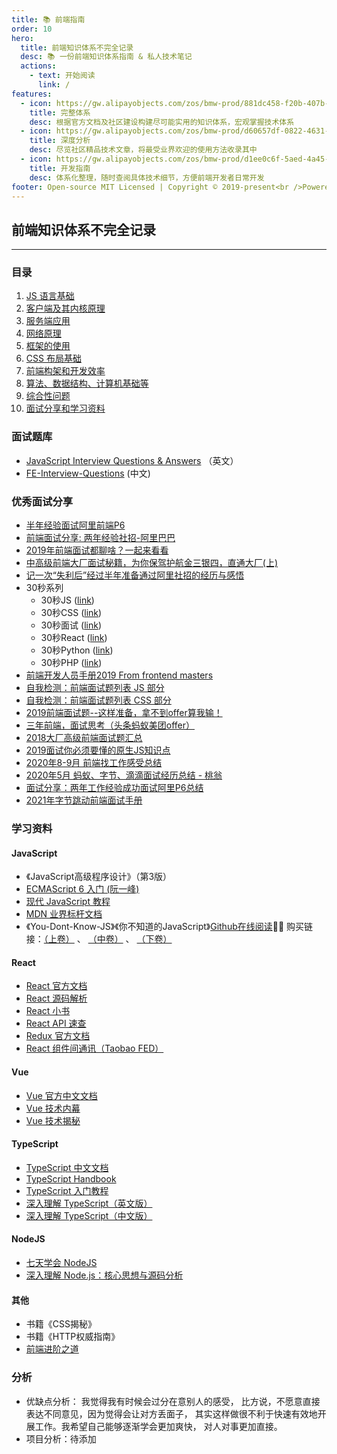 ```yaml
---
title: 📚 前端指南
order: 10
hero:
  title: 前端知识体系不完全记录
  desc: 📚 一份前端知识体系指南 & 私人技术笔记
  actions:
    - text: 开始阅读
      link: /
features:
  - icon: https://gw.alipayobjects.com/zos/bmw-prod/881dc458-f20b-407b-947a-95104b5ec82b/k79dm8ih_w144_h144.png
    title: 完整体系
    desc: 根据官方文档及社区建设构建尽可能实用的知识体系，宏观掌握技术体系
  - icon: https://gw.alipayobjects.com/zos/bmw-prod/d60657df-0822-4631-9d7c-e7a869c2f21c/k79dmz3q_w126_h126.png
    title: 深度分析
    desc: 尽览社区精品技术文章，将最受业界欢迎的使用方法收录其中
  - icon: https://gw.alipayobjects.com/zos/bmw-prod/d1ee0c6f-5aed-4a45-a507-339a4bfe076c/k7bjsocq_w144_h144.png
    title: 开发指南
    desc: 体系化整理，随时查阅具体技术细节，方便前端开发者日常开发
footer: Open-source MIT Licensed | Copyright © 2019-present<br />Powered by tsejx && zhuziyi
---
```


## 前端知识体系不完全记录

---

### 目录

1. [JS 语言基础](#1js语言基础)
2. [客户端及其内核原理](#2客户端及其内核原理)
3. [服务端应用](#3服务端应用)
4. [网络原理](#4网络原理)
5. [框架的使用](#5框架的使用)
6. [CSS 布局基础](#6CSS布局基础)
7. [前端构架和开发效率](#7前端构架和开发效率)
8. [算法、数据结构、计算机基础等](#8算法数据结构计算机基础等)
9. [综合性问题](#9综合性问题)
10. [面试分享和学习资料](#10面试分享和学习资料)

### 面试题库

- [JavaScript Interview Questions & Answers](https://github.com/sudheerj/javascript-interview-questions) （英文）
- [FE-Interview-Questions](https://github.com/poetries/FE-Interview-Questions/issues/2) (中文)

### 优秀面试分享

- [半年经验面试阿里前端P6](https://juejin.im/post/5a92c23b5188257a6b06110b)
- [前端面试分享: 两年经验社招-阿里巴巴](https://segmentfault.com/a/1190000013538920)
- [2019年前端面试都聊啥？一起来看看](https://juejin.im/post/5bf5610be51d452a1353b08d)
- [中高级前端大厂面试秘籍，为你保驾护航金三银四，直通大厂(上)](https://juejin.im/post/5c64d15d6fb9a049d37f9c20)
- [记一次“失利后”经过半年准备通过阿里社招的经历与感悟](https://segmentfault.com/a/1190000013129650)
- 30秒系列
  - 30秒JS ([link](https://github.com/30-seconds/30-seconds-of-code))
  - 30秒CSS ([link](https://30-seconds.github.io/30-seconds-of-css/))
  - 30秒面试 ([link](https://30secondsofinterviews.org/))
  - 30秒React ([link](https://github.com/30-seconds/30-seconds-of-react))
  - 30秒Python ([link](https://github.com/kriadmin/30-seconds-of-python-code))
  - 30秒PHP ([link](https://github.com/appzcoder/30-seconds-of-php-code))
- [前端开发人员手册2019 From frontend masters](https://frontendmasters.com/books/front-end-handbook/2019)
- [自我检测：前端面试题列表 JS 部分](https://github.com/yangshun/front-end-interview-handbook/blob/master/Translations/Chinese/questions/javascript-questions.md)
- [自我检测：前端面试题列表 CSS 部分](https://github.com/yangshun/front-end-interview-handbook/blob/master/Translations/Chinese/questions/css-questions.md)
- [2019前端面试题--这样准备，拿不到offer算我输！](https://juejin.im/post/5cbff661e51d456e693f48ec)
- [三年前端，面试思考（头条蚂蚁美团offer）](https://juejin.im/post/5bd97627f265da39651c0a4b)
- [2018大厂高级前端面试题汇总](https://juejin.im/post/5bc92e9ce51d450e8e777136#heading-19)
- [2019面试你必须要懂的原生JS知识点](https://juejin.im/post/5cb7b62b5188253772753c01)
- [2020年8-9月 前端找工作感受总结](https://segmentfault.com/a/1190000027083997)
- [2020年5月 蚂蚁、字节、滴滴面试经历总结 - 桃翁](http://www.taoweng.site/index.php/archives/321/)
- [面试分享：两年工作经验成功面试阿里P6总结](https://juejin.im/post/6844903928442667015#heading-36)
- [2021年字节跳动前端面试手册](https://bytedance.feishu.cn/base/app8Ok6k9qafpMkgyRbfgxeEnet?table=tblEnSV2PNAajtWE&view=vewJHSwJVd)

### 学习资料

#### JavaScript

- 《JavaScript高级程序设计》（第3版）
- [ECMAScript 6 入门 (阮一峰)](http://es6.ruanyifeng.com/)
- [现代 JavaScript 教程](https://zh.javascript.info/)
- [MDN 业界标杆文档](https://developer.mozilla.org/zh-CN/)
- 《You-Dont-Know-JS》《你不知道的JavaScript》[Github在线阅读](https://github.com/getify/You-Dont-Know-JS/tree/1ed-zh-CN)👨‍🔧 购买链接：[（上卷）](https://u.jd.com/mwU5Oo) 、  [（中卷）](https://u.jd.com/jHylwd)  、 [（下卷）](https://u.jd.com/iO9Z43)

#### React

- [React 官方文档](https://zh-hans.reactjs.org/docs/)
- [React 源码解析](https://react.jokcy.me/)
- [React 小书](http://huziketang.com/books/react/)
- [React API 速查](http://devhints.cn/react)
- [Redux 官方文档](http://cn.redux.js.org/)
- [React 组件间通讯（Taobao FED）](https://fed.taobao.org/blog/2016/11/17/react-components-communication/)

#### Vue

- [Vue 官方中文文档](https://cn.vuejs.org/)
- [Vue 技术内幕](http://hcysun.me/vue-design/)
- [Vue 技术揭秘](https://ustbhuangyi.github.io/vue-analysis/)

#### TypeScript

- [TypeScript 中文文档](https://www.tslang.cn/docs/home.html)
- [TypeScript Handbook](https://zhongsp.gitbooks.io/typescript-handbook/content/)
- [TypeScript 入门教程](https://ts.xcatliu.com/)
- [深入理解 TypeScript（英文版）](https://basarat.gitbooks.io/typescript/content/docs/getting-started.html)
- [深入理解 TypeScript（中文版）](https://jkchao.github.io/typescript-book-chinese/)

#### NodeJS

- [七天学会 NodeJS](https://nqdeng.github.io/7-days-nodejs/)
- [深入理解 Node.js：核心思想与源码分析](https://yjhjstz.gitbooks.io/deep-into-node/content/)

#### 其他

- 书籍《CSS揭秘》
- 书籍《HTTP权威指南》
- [前端进阶之道](https://yuchengkai.cn/)

### 分析

- 优缺点分析： 我觉得我有时候会过分在意别人的感受， 比方说，不愿意直接表达不同意见，因为觉得会让对方丢面子， 其实这样做很不利于快速有效地开展工作。我希望自己能够逐渐学会更加爽快， 对人对事更加直接。
- 项目分析：待添加
